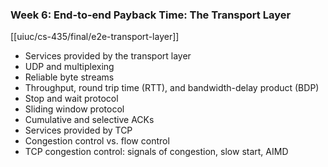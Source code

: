 ### Week 6: End-to-end Payback Time: The Transport Layer  

[[uiuc/cs-435/final/e2e-transport-layer]] 

- Services provided by the transport layer  
- UDP and multiplexing  
- Reliable byte streams  
- Throughput, round trip time (RTT), and bandwidth-delay product (BDP)  
- Stop and wait protocol  
- Sliding window protocol  
- Cumulative and selective ACKs  
- Services provided by TCP  
- Congestion control vs. flow control  
- TCP congestion control: signals of congestion, slow start, AIMD  